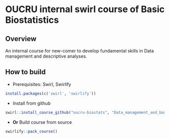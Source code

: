 # OUCRU internal swirl course of Basic Biostatistics

## Overview

An internal course for new-comer to develop fundamental skills in Data management and descriptive analyses.

## How to build

- Prerequisites: Swirl, Swirlify
```r
install.packages(c('swirl', 'swirlify'))
```

- Install from github

```r
swirl::install_course_github("oucru-biostats", "Data_management_and_basic_summaries_in_R", branch = "main")
```

- **Or** Build course from source

```r
swirlify::pack_course()
```

